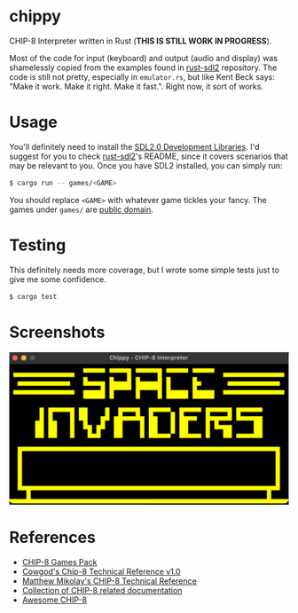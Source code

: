 # chippy

CHIP-8 Interpreter written in Rust (**THIS IS STILL WORK IN PROGRESS**).

Most of the code for input (keyboard) and output (audio and display) was shamelessly copied from the examples found in [rust-sdl2](https://github.com/Rust-SDL2/rust-sdl2) repository. The code is still not pretty, especially in `emulator.rs`, but like Kent Beck says: "Make it work. Make it right. Make it fast.". Right now, it sort of works.

# Usage

You'll definitely need to install the [SDL2.0 Development Libraries](https://www.libsdl.org/). I'd suggest for you to check [rust-sdl2](https://github.com/Rust-SDL2/rust-sdl2)'s README, since it covers scenarios that may be relevant to you. Once you have SDL2 installed, you can simply run:

```bash
$ cargo run -- games/<GAME>
```

You should replace `<GAME>` with whatever game tickles your fancy. The games under `games/` are [public domain](https://www.zophar.net/pdroms/chip8/chip-8-games-pack.html).

# Testing

This definitely needs more coverage, but I wrote some simple tests just to give me some confidence.

```bash
$ cargo test
```

# Screenshots

![alt text](screenshots/Space_Invaders.png)

# References
- [CHIP-8 Games Pack](https://www.zophar.net/pdroms/chip8/chip-8-games-pack.html)
- [Cowgod's Chip-8 Technical Reference v1.0](http://devernay.free.fr/hacks/chip8/C8TECH10.HTM)
- [Matthew Mikolay's CHIP-8 Technical Reference](https://github.com/mattmikolay/chip-8/wiki/CHIP%E2%80%908-Technical-Reference)
- [Collection of CHIP-8 related documentation](https://github.com/trapexit/chip-8_documentation)
- [Awesome CHIP-8](https://chip-8.github.io/links/)
